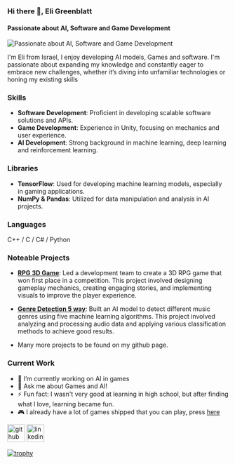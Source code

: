 ### Hi there 👋, Eli Greenblatt
#### Passionate about AI, Software and Game Development
![Passionate about AI, Software and Game Development](https://blogs.swarthmore.edu/its/wp-content/uploads/2022/12/github-universe-1920x768.png)

I'm Eli from Israel, I enjoy developing AI models, Games and software.
I'm passionate about expanding my knowledge and constantly eager to embrace new challenges, whether it’s diving into unfamiliar technologies or honing my existing skills



### Skills
- **Software Development**: Proficient in developing scalable software solutions and APIs.
- **Game Development**: Experience in Unity, focusing on mechanics and user experience.
- **AI Development**: Strong background in machine learning, deep learning and reinforcement learning.
  
### Libraries
- **TensorFlow**: Used for developing machine learning models, especially in gaming applications.
- **NumPy & Pandas**: Utilized for data manipulation and analysis in AI projects.

### Languages
C++ / C / C# / Python


### Noteable Projects
- **[RPG 3D Game](https://github.com/GameCourse2024/Treasure-Hunter)**: Led a development team to create a 3D RPG game that won first place in a competition. This project involved designing gameplay mechanics, creating engaging stories, and implementing visuals to improve the player experience.

- **[Genre Detection 5 way](https://github.com/EliGreenblatt/Genre-Detection)**: Built an AI model to detect different music genres using five machine learning algorithms. This project involved analyzing and processing audio data and applying various classification methods to achieve good results.

- Many more projects to be found on my github page.


### Current Work
- 🔭 I’m currently working on AI in games 
- 💬 Ask me about Games and AI! 
- ⚡ Fun fact: I wasn't very good at learning in high school, but after finding what I love, learning became fun.
- 🎮 I already have a lot of games shipped that you can play, press [here](https://sharemygame.com/@Big_e)


[<img src='https://cdn.jsdelivr.net/npm/simple-icons@3.0.1/icons/github.svg' alt='github' height='40'>](https://github.com/EliGreenblatt)  [<img src='https://cdn.jsdelivr.net/npm/simple-icons@3.0.1/icons/linkedin.svg' alt='linkedin' height='40'>](https://www.linkedin.com/in/eli-greenblatt-156658207//)  

[![trophy](https://github-profile-trophy.vercel.app/?username=EliGreenblatt)](https://github.com/ryo-ma/github-profile-trophy)

